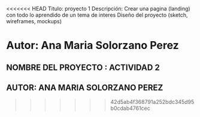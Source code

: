 <<<<<<< HEAD
Titulo: proyecto 1
Descripción: Crear una pagina (landing) con todo lo aprendido de un tema de interes 
Diseño del proyecto (sketch, wireframes, mockups)

Autor: Ana Maria Solorzano Perez 
=======
## NOMBRE DEL PROYECTO : ACTIVIDAD 2

## AUTOR: ANA MARIA SOLORZANO PEREZ
>>>>>>> 42d5ab4f368791a252bdc345d95b0cdab4761cec

